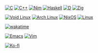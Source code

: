 ###

[![C](https://img.shields.io/badge/C-00599C?logo=c&logoColor=white)](#)
[![C++](https://img.shields.io/badge/C++-%2300599C.svg?logo=c%2B%2B&logoColor=white)](#)
[![Nim](https://img.shields.io/badge/Nim-%23FFE953.svg?&logo=nim&logoColor=white)](#)
[![Haskell](https://img.shields.io/badge/Haskell-5e5086?logo=haskell&logoColor=white)](#)
[![D](https://img.shields.io/badge/D-Lang?style=flat&logo=D&logoColor=white&color=%23B03931)](#)
[![Zig](https://img.shields.io/badge/Zig-F7A41D?logo=zig&logoColor=fff)](#)

[![Void Linux](https://img.shields.io/badge/Void%20Linux-478061?logo=voidlinux&logoColor=fff)](https://voidlinux.org/)
[![Arch Linux](https://img.shields.io/badge/Arch%20Linux-1793D1?logo=arch-linux&logoColor=fff)](https://archlinux.org/)
[![NixOS](https://img.shields.io/badge/NixOS-5277C3?logo=nixos&logoColor=fff)](https://nixos.org/)
[![Linux](https://img.shields.io/badge/Linux-FCC624?logo=linux&logoColor=black)](https://linux.org/)

[![wakatime](https://wakatime.com/badge/user/4acf2bae-127f-4c00-96b1-10d679f3c698.svg)](https://wakatime.com/@4acf2bae-127f-4c00-96b1-10d679f3c698)

[![Emacs](https://img.shields.io/badge/Emacs-%237F5AB6.svg?&logo=gnu-emacs&logoColor=white)](#)
[![Vim](https://img.shields.io/badge/Vim-%2311AB00.svg?logo=vim&logoColor=white)](#)

[![Ko-fi](https://img.shields.io/badge/Ko--fi-FF5E5B?logo=ko-fi&logoColor=white)](https://ko-fi.com/holos)

###

